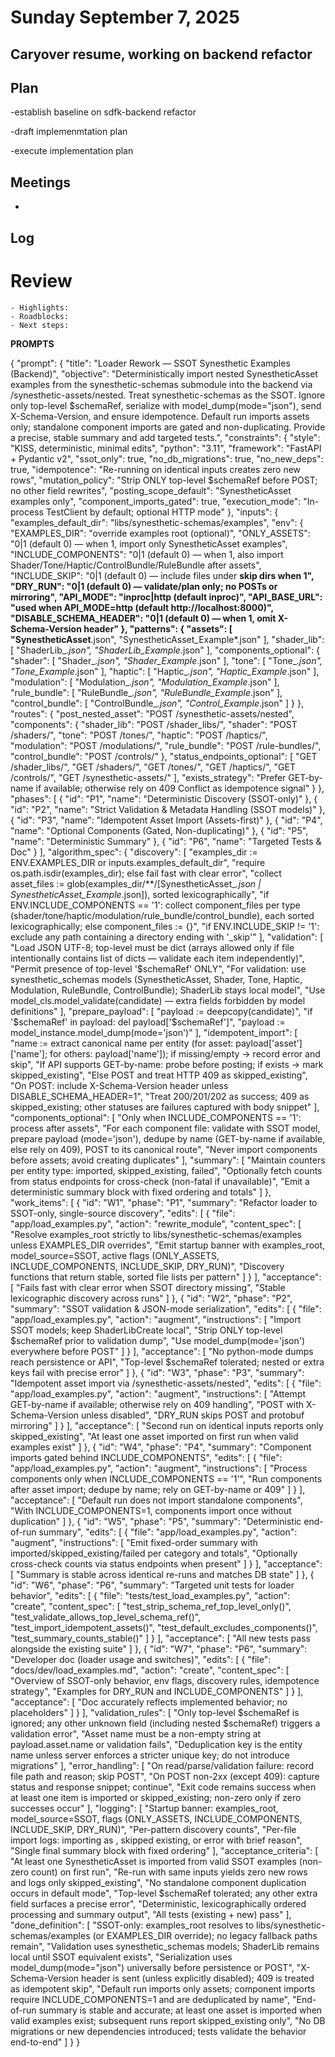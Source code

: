 # Sunday September 7, 2025


## Caryover resume, working on backend refactor


## Plan

-establish baseline on sdfk-backend refactor

-draft implemenmtation plan

-execute implementation  plan





## Meetings
-

## Log



# Review
    - Highlights:
    - Roadblocks:
    - Next steps:









**PROMPTS**

{
  "prompt": {
    "title": "Loader Rework — SSOT Synesthetic Examples (Backend)",
    "objective": "Deterministically import nested SynestheticAsset examples from the synesthetic-schemas submodule into the backend via /synesthetic-assets/nested. Treat synesthetic-schemas as the SSOT. Ignore only top-level $schemaRef, serialize with model_dump(mode=\"json\"), send X-Schema-Version, and ensure idempotence. Default run imports assets only; standalone component imports are gated and non-duplicating. Provide a precise, stable summary and add targeted tests.",
    "constraints": {
      "style": "KISS, deterministic, minimal edits",
      "python": "3.11",
      "framework": "FastAPI + Pydantic v2",
      "ssot_only": true,
      "no_db_migrations": true,
      "no_new_deps": true,
      "idempotence": "Re-running on identical inputs creates zero new rows",
      "mutation_policy": "Strip ONLY top-level $schemaRef before POST; no other field rewrites",
      "posting_scope_default": "SynestheticAsset examples only",
      "component_imports_gated": true,
      "execution_mode": "In-process TestClient by default; optional HTTP mode"
    },
    "inputs": {
      "examples_default_dir": "libs/synesthetic-schemas/examples",
      "env": {
        "EXAMPLES_DIR": "override examples root (optional)",
        "ONLY_ASSETS": "0|1 (default 0) — when 1, import only SynestheticAsset examples",
        "INCLUDE_COMPONENTS": "0|1 (default 0) — when 1, also import Shader/Tone/Haptic/ControlBundle/RuleBundle after assets",
        "INCLUDE_SKIP": "0|1 (default 0) — include files under **skip dirs when 1",
        "DRY_RUN": "0|1 (default 0) — validate/plan only; no POSTs or mirroring",
        "API_MODE": "inproc|http (default inproc)",
        "API_BASE_URL": "used when API_MODE=http (default http://localhost:8000)",
        "DISABLE_SCHEMA_HEADER": "0|1 (default 0) — when 1, omit X-Schema-Version header"
      },
      "patterns": {
        "assets": [
          "SynestheticAsset**.json",
          "SynestheticAsset_Example*.json"
        ],
        "shader_lib": [
          "ShaderLib_*.json",
          "ShaderLib_Example*.json"
        ],
        "components_optional": {
          "shader": [
            "Shader_*.json",
            "Shader_Example*.json"
          ],
          "tone": [
            "Tone_*.json",
            "Tone_Example*.json"
          ],
          "haptic": [
            "Haptic_*.json",
            "Haptic_Example*.json"
          ],
          "modulation": [
            "Modulation_*.json",
            "Modulation_Example*.json"
          ],
          "rule_bundle": [
            "RuleBundle_*.json",
            "RuleBundle_Example*.json"
          ],
          "control_bundle": [
            "ControlBundle_*.json",
            "Control_Example*.json"
          ]
        }
      },
      "routes": {
        "post_nested_asset": "POST /synesthetic-assets/nested",
        "components": {
          "shader_lib": "POST /shader_libs/",
          "shader": "POST /shaders/",
          "tone": "POST /tones/",
          "haptic": "POST /haptics/",
          "modulation": "POST /modulations/",
          "rule_bundle": "POST /rule-bundles/",
          "control_bundle": "POST /controls/"
        },
        "status_endpoints_optional": [
          "GET /shader_libs/",
          "GET /shaders/",
          "GET /tones/",
          "GET /haptics/",
          "GET /controls/",
          "GET /synesthetic-assets/"
        ],
        "exists_strategy": "Prefer GET-by-name if available; otherwise rely on 409 Conflict as idempotence signal"
      }
    },
    "phases": [
      {
        "id": "P1",
        "name": "Deterministic Discovery (SSOT-only)"
      },
      {
        "id": "P2",
        "name": "Strict Validation & Metadata Handling (SSOT models)"
      },
      {
        "id": "P3",
        "name": "Idempotent Asset Import (Assets-first)"
      },
      {
        "id": "P4",
        "name": "Optional Components (Gated, Non-duplicating)"
      },
      {
        "id": "P5",
        "name": "Deterministic Summary"
      },
      {
        "id": "P6",
        "name": "Targeted Tests & Doc"
      }
    ],
    "algorithm_spec": {
      "discovery": [
        "examples_dir := ENV.EXAMPLES_DIR or inputs.examples_default_dir",
        "require os.path.isdir(examples_dir); else fail fast with clear error",
        "collect asset_files := glob(examples_dir/**/[SynestheticAsset_*.json | SynestheticAsset_Example*.json]), sorted lexicographically",
        "if ENV.INCLUDE_COMPONENTS == '1': collect component_files per type (shader/tone/haptic/modulation/rule_bundle/control_bundle), each sorted lexicographically; else component_files := {}",
        "if ENV.INCLUDE_SKIP != '1': exclude any path containing a directory ending with '_skip'"
      ],
      "validation": [
        "Load JSON UTF-8; top-level must be dict (arrays allowed only if file intentionally contains list of dicts — validate each item independently)",
        "Permit presence of top-level '$schemaRef' ONLY",
        "For validation: use synesthetic_schemas models (SynestheticAsset, Shader, Tone, Haptic, Modulation, RuleBundle, ControlBundle); ShaderLib stays local model",
        "Use model_cls.model_validate(candidate) — extra fields forbidden by model definitions"
      ],
      "prepare_payload": [
        "payload := deepcopy(candidate)",
        "if '$schemaRef' in payload: del payload['$schemaRef']",
        "payload := model_instance.model_dump(mode='json')"
      ],
      "idempotent_import": [
        "name := extract canonical name per entity (for asset: payload['asset']['name']; for others: payload['name']); if missing/empty → record error and skip",
        "If API supports GET-by-name: probe before posting; if exists → mark skipped_existing",
        "Else POST and treat HTTP 409 as skipped_existing",
        "On POST: include X-Schema-Version header unless DISABLE_SCHEMA_HEADER=1",
        "Treat 200/201/202 as success; 409 as skipped_existing; other statuses are failures captured with body snippet"
      ],
      "components_optional": [
        "Only when INCLUDE_COMPONENTS == '1': process after assets",
        "For each component file: validate with SSOT model, prepare payload (mode='json'), dedupe by name (GET-by-name if available, else rely on 409), POST to its canonical route",
        "Never import components before assets; avoid creating duplicates"
      ],
      "summary": [
        "Maintain counters per entity type: imported, skipped_existing, failed",
        "Optionally fetch counts from status endpoints for cross-check (non-fatal if unavailable)",
        "Emit a deterministic summary block with fixed ordering and totals"
      ]
    },
    "work_items": [
      {
        "id": "W1",
        "phase": "P1",
        "summary": "Refactor loader to SSOT-only, single-source discovery",
        "edits": [
          {
            "file": "app/load_examples.py",
            "action": "rewrite_module",
            "content_spec": [
              "Resolve examples_root strictly to libs/synesthetic-schemas/examples unless EXAMPLES_DIR overrides",
              "Emit startup banner with examples_root, model_source=SSOT, active flags (ONLY_ASSETS, INCLUDE_COMPONENTS, INCLUDE_SKIP, DRY_RUN)",
              "Discovery functions that return stable, sorted file lists per pattern"
            ]
          }
        ],
        "acceptance": [
          "Fails fast with clear error when SSOT directory missing",
          "Stable lexicographic discovery across runs"
        ]
      },
      {
        "id": "W2",
        "phase": "P2",
        "summary": "SSOT validation & JSON-mode serialization",
        "edits": [
          {
            "file": "app/load_examples.py",
            "action": "augment",
            "instructions": [
              "Import SSOT models; keep ShaderLibCreate local",
              "Strip ONLY top-level $schemaRef prior to validation dump",
              "Use model_dump(mode='json') everywhere before POST"
            ]
          }
        ],
        "acceptance": [
          "No python-mode dumps reach persistence or API",
          "Top-level $schemaRef tolerated; nested or extra keys fail with precise error"
        ]
      },
      {
        "id": "W3",
        "phase": "P3",
        "summary": "Idempotent asset import via /synesthetic-assets/nested",
        "edits": [
          {
            "file": "app/load_examples.py",
            "action": "augment",
            "instructions": [
              "Attempt GET-by-name if available; otherwise rely on 409 handling",
              "POST with X-Schema-Version unless disabled",
              "DRY_RUN skips POST and protobuf mirroring"
            ]
          }
        ],
        "acceptance": [
          "Second run on identical inputs reports only skipped_existing",
          "At least one asset imported on first run when valid examples exist"
        ]
      },
      {
        "id": "W4",
        "phase": "P4",
        "summary": "Component imports gated behind INCLUDE_COMPONENTS",
        "edits": [
          {
            "file": "app/load_examples.py",
            "action": "augment",
            "instructions": [
              "Process components only when INCLUDE_COMPONENTS == '1'",
              "Run components after asset import; dedupe by name; rely on GET-by-name or 409"
            ]
          }
        ],
        "acceptance": [
          "Default run does not import standalone components",
          "With INCLUDE_COMPONENTS=1, components import once without duplication"
        ]
      },
      {
        "id": "W5",
        "phase": "P5",
        "summary": "Deterministic end-of-run summary",
        "edits": [
          {
            "file": "app/load_examples.py",
            "action": "augment",
            "instructions": [
              "Emit fixed-order summary with imported/skipped_existing/failed per category and totals",
              "Optionally cross-check counts via status endpoints when present"
            ]
          }
        ],
        "acceptance": [
          "Summary is stable across identical re-runs and matches DB state"
        ]
      },
      {
        "id": "W6",
        "phase": "P6",
        "summary": "Targeted unit tests for loader behavior",
        "edits": [
          {
            "file": "tests/test_load_examples.py",
            "action": "create",
            "content_spec": [
              "test_strip_schema_ref_top_level_only()",
              "test_validate_allows_top_level_schema_ref()",
              "test_import_idempotent_assets()",
              "test_default_excludes_components()",
              "test_summary_counts_stable()"
            ]
          }
        ],
        "acceptance": [
          "All new tests pass alongside the existing suite"
        ]
      },
      {
        "id": "W7",
        "phase": "P6",
        "summary": "Developer doc (loader usage and switches)",
        "edits": [
          {
            "file": "docs/dev/load_examples.md",
            "action": "create",
            "content_spec": [
              "Overview of SSOT-only behavior, env flags, discovery rules, idempotence strategy",
              "Examples for DRY_RUN and INCLUDE_COMPONENTS"
            ]
          }
        ],
        "acceptance": [
          "Doc accurately reflects implemented behavior; no placeholders"
        ]
      }
    ],
    "validation_rules": [
      "Only top-level $schemaRef is ignored; any other unknown field (including nested $schemaRef) triggers a validation error",
      "Asset name must be a non-empty string at payload.asset.name or validation fails",
      "Deduplication key is the entity name unless server enforces a stricter unique key; do not introduce migrations"
    ],
    "error_handling": [
      "On read/parse/validation failure: record file path and reason; skip POST",
      "On POST non-2xx (except 409): capture status and response snippet; continue",
      "Exit code remains success when at least one item is imported or skipped_existing; non-zero only if zero successes occur"
    ],
    "logging": [
      "Startup banner: examples_root, model_source=SSOT, flags (ONLY_ASSETS, INCLUDE_COMPONENTS, INCLUDE_SKIP, DRY_RUN)",
      "Per-pattern discovery counts",
      "Per-file import logs: importing <filename> as <name>, skipped existing, or error with brief reason",
      "Single final summary block with fixed ordering"
    ],
    "acceptance_criteria": [
      "At least one SynestheticAsset is imported from valid SSOT examples (non-zero count) on first run",
      "Re-run with same inputs yields zero new rows and logs only skipped_existing",
      "No standalone component duplication occurs in default mode",
      "Top-level $schemaRef tolerated; any other extra field surfaces a precise error",
      "Deterministic, lexicographically ordered processing and summary output",
      "All tests (existing + new) pass"
    ],
    "done_definition": [
      "SSOT-only: examples_root resolves to libs/synesthetic-schemas/examples (or EXAMPLES_DIR override); no legacy fallback paths remain",
      "Validation uses synesthetic_schemas models; ShaderLib remains local until SSOT equivalent exists",
      "Serialization uses model_dump(mode=\"json\") universally before persistence or POST",
      "X-Schema-Version header is sent (unless explicitly disabled); 409 is treated as idempotent skip",
      "Default run imports only assets; component imports require INCLUDE_COMPONENTS=1 and are deduplicated by name",
      "End-of-run summary is stable and accurate; at least one asset is imported when valid examples exist; subsequent runs report skipped_existing only",
      "No DB migrations or new dependencies introduced; tests validate the behavior end-to-end"
    ]
  }
}

